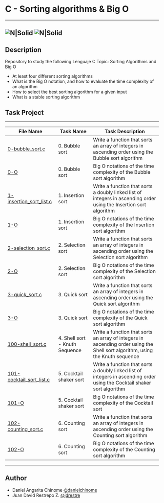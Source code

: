 # C - Sorting algorithms & Big O
---
![N|Solid](https://www.holbertonschool.com/holberton-logo.png) ![N|Solid](https://intranet.hbtn.io/assets/holberton-logo-coral-27055cb2f875eb10bf3b3942e52a24581bc0667695bdc856d4f08b469b678000.png)
---

## Description
Repository to study the following Lenguaje C Topic: Sorting Algorithms and Big O

- At least four different sorting algorithms
- What is the Big O notation, and how to evaluate the time complexity of an algorithm
- How to select the best sorting algorithm for a given input
- What is a stable sorting algorithm

## Task Project
---
File Name|Task Name|Task Description
---|---|---
[0-bubble_sort.c](https://github.com/danielcinome/sorting_algorithms/blob/master/0-bubble_sort.c)|0. Bubble sort|Write a function that sorts an array of integers in ascending order using the Bubble sort algorithm
[0-O](https://github.com/danielcinome/sorting_algorithms/blob/master/0-O)|0. Bubble sort|Big O notations of the time complexity of the Bubble sort algorithm
[1-insertion_sort_list.c](https://github.com/danielcinome/sorting_algorithms/blob/master/1-insertion_sort_list.c)|1. Insertion sort|Write a function that sorts a doubly linked list of integers in ascending order using the Insertion sort algorithm
[1-O](https://github.com/danielcinome/sorting_algorithms/blob/master/1-O)|1. Insertion sort|Big O notations of the time complexity of the Insertion sort algorithm
[2-selection_sort.c](https://github.com/danielcinome/sorting_algorithms/blob/master/2-selection_sort.c)|2. Selection sort|Write a function that sorts an array of integers in ascending order using the Selection sort algorithm
[2-O](https://github.com/danielcinome/sorting_algorithms/blob/master/2-O)|2. Selection sort|Big O notations of the time complexity of the Selection sort algorithm
[3-quick_sort.c](https://github.com/danielcinome/sorting_algorithms/blob/master/3-quick_sort.c)|3. Quick sort|Write a function that sorts an array of integers in ascending order using the Quick sort algorithm
[3-O](https://github.com/danielcinome/sorting_algorithms/blob/master/3-O)|3. Quick sort|Big O notations of the time complexity of the Quick sort algorithm
[100-shell_sort.c](https://github.com/danielcinome/sorting_algorithms/blob/master/100-shell_sort.c)|4. Shell sort - Knuth Sequence|Write a function that sorts an array of integers in ascending order using the Shell sort algorithm, using the Knuth sequence
[101-cocktail_sort_list.c](https://github.com/danielcinome/sorting_algorithms/blob/master/101-cocktail_sort_list.c)|5. Cocktail shaker sort|Write a function that sorts a doubly linked list of integers in ascending order using the Cocktail shaker sort algorithm
[101-O](https://github.com/danielcinome/sorting_algorithms/blob/master/101-O)|5. Cocktail shaker sort|Big O notations of the time complexity of the Cocktail sort
[102-counting_sort.c](https://github.com/danielcinome/sorting_algorithms/blob/master/102-counting_sort.c)|6. Counting sort|Write a function that sorts an array of integers in ascending order using the Counting sort algorithm
[102-O](https://github.com/danielcinome/sorting_algorithms/blob/master/102-O)|6. Counting sort|Big O notations of the time complexity of the Counting sort algorithm


---
## Author

- Daniel Angarita Chinome [@danielchinome](https://twitter.com/danielchinome)
- Juan David Restrepo Z. [@jdrestre](https://twitter.com/jdrestre)
